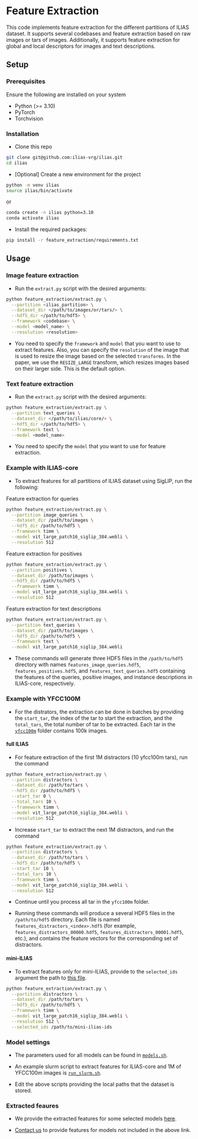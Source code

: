 # Feature Extraction

This code implements feature extraction for the different partitions of ILIAS dataset. It supports several codebases and feature extraction based on raw images or tars of images. Additionally, it supports feature extraction for global and local descriptors for images and text descriptions.

## Setup

### Prerequisites

Ensure the following are installed on your system

* Python (>= 3.10)
* PyTorch
* Torchvision

### Installation

* Clone this repo

```bash
git clone git@github.com:ilias-vrg/ilias.git
cd ilias
```

* [Optional] Create a new environment for the project

```bash
python -m venv ilias
source ilias/bin/activate
```

or

```bash
conda create -n ilias python=3.10
conda activate ilias
```

* Install the required packages:

```bash
pip install -r feature_extraction/requirements.txt
```

## Usage

### Image feature extraction

* Run the `extract.py` script with the desired arguments:

```bash
python feature_extraction/extract.py \
  --partition <ilias_partition> \
  --dataset_dir </path/to/images/or/tars/> \
  --hdf5_dir </path/to/hdf5> \
  --framework <codebase> \
  --model <model_name> \
  --resolution <resolution>
```

* You need to specify the `framework` and `model` that you want to use to extract features. Also, you can specify the `resolution` of the image that is used to resize the image based on the selected `transforms`. In the paper, we use the `RESIZE_LARGE` transform, which resizes images based on their larger side. This is the default option.

### Text feature extraction

* Run the `extract.py` script with the desired arguments:

```bash
python feature_extraction/extract.py \
  --partition text_queries \
  --dataset_dir </path/to/ilias/core/> \
  --hdf5_dir </path/to/hdf5> \
  --framework text \
  --model <model_name>
```

* You need to specify the `model` that you want to use for feature extraction.

### Example with ILIAS-core

* To extract features for all partitions of ILIAS dataset using SigLIP, run the following:

Feature extraction for queries

```bash
python feature_extraction/extract.py \
  --partition image_queries \
  --dataset_dir /path/to/images \
  --hdf5_dir /path/to/hdf5 \
  --framework timm \
  --model vit_large_patch16_siglip_384.webli \
  --resolution 512
```

Feature extraction for positives

```bash
python feature_extraction/extract.py \
  --partition positives \
  --dataset_dir /path/to/images \
  --hdf5_dir /path/to/hdf5 \
  --framework timm \
  --model vit_large_patch16_siglip_384.webli \
  --resolution 512
```

Feature extraction for text descriptions

```bash
python feature_extraction/extract.py \
  --partition text_queries \
  --dataset_dir /path/to/images \
  --hdf5_dir /path/to/hdf5 \
  --framework text \
  --model vit_large_patch16_siglip_384.webli
```

* These commands will generate three HDF5 files in the `/path/to/hdf5` directory with names `features_image_queries.hdf5`, `features_positives.hdf5`, and `features_text_queries.hdf5` containing the features of the queries, positive images, and instance descriptions in ILIAS-core, respectively.

### Example with YFCC100M

* For the distrators, the extraction can be done in batches by providing the `start_tar`, the index of the tar to start the extraction, and the `total_tars`, the total number of tar to be extracted. Each tar in the [`yfcc100m`](https://vrg.fel.cvut.cz/ilias_data/yfcc100m/) folder contains 100k images.

#### **full ILIAS**

* For feature extraction of the first 1M distractors (10 yfcc100m tars), run the command

```bash
python feature_extraction/extract.py \
  --partition distractors \
  --dataset_dir /path/to/tars \
  --hdf5_dir /path/to/hdf5 \
  --start_tar 0 \
  --total_tars 10 \
  --framework timm \
  --model vit_large_patch16_siglip_384.webli \
  --resolution 512
```

* Increase `start_tar` to extract the next 1M distractors, and run the command

```bash
python feature_extraction/extract.py \
  --partition distractors \
  --dataset_dir /path/to/tars \
  --hdf5_dir /path/to/hdf5 \
  --start_tar 10 \
  --total_tars 10 \
  --framework timm \
  --model vit_large_patch16_siglip_384.webli \
  --resolution 512
```

* Continue until you process all tar in the `yfcc100m` folder.

* Running these commands will produce a several HDF5 files in the `/path/to/hdf5` directory. Each file is named `features_distractors_<index>.hdf5` (for example, `features_distractors_00000.hdf5`, `features_distractors_00001.hdf5`, etc.), and contains the feature vectors for the corresponding set of distractors.

#### **mini-ILIAS**

* To extract features only for mini-ILIAS, provide to the `selected_ids` argument the path to [this file](https://vrg.fel.cvut.cz/ilias_data/image_ids/mini_ilias_yfcc100m_ids.txt).

```bash
python feature_extraction/extract.py \
  --partition distractors \
  --dataset_dir /path/to/tars \
  --hdf5_dir /path/to/hdf5 \
  --framework timm \
  --model vit_large_patch16_siglip_384.webli \
  --resolution 512 \
  --selected_ids /path/to/mini-ilias-ids
```

### Model settings

* The parameters used for all models can be found in [`models.sh`](scripts/models.sh).

* An example slurm script to extract features for ILIAS-core and 1M of YFCC100m images is [`run_slurm.sh`](scripts/run_slurm.sh).

* Edit the above scripts providing the local paths that the dataset is stored.

### Extracted feaures

* We provide the extracted features for some selected models [here](https://vrg.fel.cvut.cz/ilias_data/features/).

* [Contact us](mailto:kordogeo@gel.cvut.cz?subject=[ILIAS]%20request%20for%20features) to provide features for models not included in the above link.